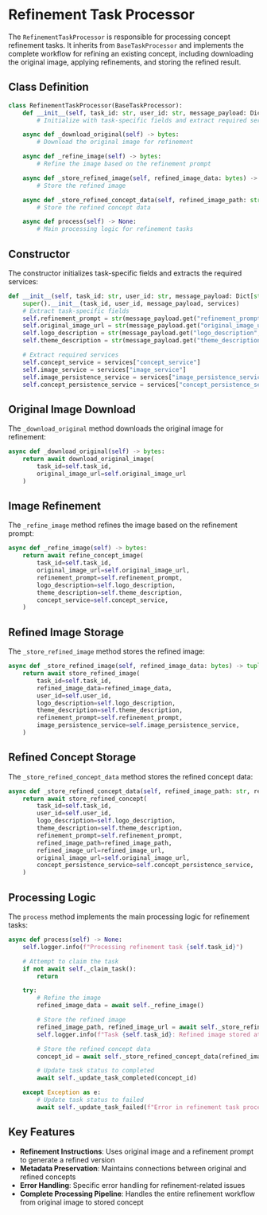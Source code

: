 # Refinement Task Processor

The `RefinementTaskProcessor` is responsible for processing concept refinement tasks. It inherits from `BaseTaskProcessor` and implements the complete workflow for refining an existing concept, including downloading the original image, applying refinements, and storing the refined result.

## Class Definition

```python
class RefinementTaskProcessor(BaseTaskProcessor):
    def __init__(self, task_id: str, user_id: str, message_payload: Dict[str, Any], services: Dict[str, Any]):
        # Initialize with task-specific fields and extract required services

    async def _download_original(self) -> bytes:
        # Download the original image for refinement

    async def _refine_image(self) -> bytes:
        # Refine the image based on the refinement prompt

    async def _store_refined_image(self, refined_image_data: bytes) -> tuple:
        # Store the refined image

    async def _store_refined_concept_data(self, refined_image_path: str, refined_image_url: str) -> str:
        # Store the refined concept data

    async def process(self) -> None:
        # Main processing logic for refinement tasks
```

## Constructor

The constructor initializes task-specific fields and extracts the required services:

```python
def __init__(self, task_id: str, user_id: str, message_payload: Dict[str, Any], services: Dict[str, Any]):
    super().__init__(task_id, user_id, message_payload, services)
    # Extract task-specific fields
    self.refinement_prompt = str(message_payload.get("refinement_prompt", ""))
    self.original_image_url = str(message_payload.get("original_image_url", ""))
    self.logo_description = str(message_payload.get("logo_description", ""))
    self.theme_description = str(message_payload.get("theme_description", ""))

    # Extract required services
    self.concept_service = services["concept_service"]
    self.image_service = services["image_service"]
    self.image_persistence_service = services["image_persistence_service"]
    self.concept_persistence_service = services["concept_persistence_service"]
```

## Original Image Download

The `_download_original` method downloads the original image for refinement:

```python
async def _download_original(self) -> bytes:
    return await download_original_image(
        task_id=self.task_id,
        original_image_url=self.original_image_url
    )
```

## Image Refinement

The `_refine_image` method refines the image based on the refinement prompt:

```python
async def _refine_image(self) -> bytes:
    return await refine_concept_image(
        task_id=self.task_id,
        original_image_url=self.original_image_url,
        refinement_prompt=self.refinement_prompt,
        logo_description=self.logo_description,
        theme_description=self.theme_description,
        concept_service=self.concept_service,
    )
```

## Refined Image Storage

The `_store_refined_image` method stores the refined image:

```python
async def _store_refined_image(self, refined_image_data: bytes) -> tuple:
    return await store_refined_image(
        task_id=self.task_id,
        refined_image_data=refined_image_data,
        user_id=self.user_id,
        logo_description=self.logo_description,
        theme_description=self.theme_description,
        refinement_prompt=self.refinement_prompt,
        image_persistence_service=self.image_persistence_service,
    )
```

## Refined Concept Storage

The `_store_refined_concept_data` method stores the refined concept data:

```python
async def _store_refined_concept_data(self, refined_image_path: str, refined_image_url: str) -> str:
    return await store_refined_concept(
        task_id=self.task_id,
        user_id=self.user_id,
        logo_description=self.logo_description,
        theme_description=self.theme_description,
        refinement_prompt=self.refinement_prompt,
        refined_image_path=refined_image_path,
        refined_image_url=refined_image_url,
        original_image_url=self.original_image_url,
        concept_persistence_service=self.concept_persistence_service,
    )
```

## Processing Logic

The `process` method implements the main processing logic for refinement tasks:

```python
async def process(self) -> None:
    self.logger.info(f"Processing refinement task {self.task_id}")

    # Attempt to claim the task
    if not await self._claim_task():
        return

    try:
        # Refine the image
        refined_image_data = await self._refine_image()

        # Store the refined image
        refined_image_path, refined_image_url = await self._store_refined_image(refined_image_data)
        self.logger.info(f"Task {self.task_id}: Refined image stored at path: {refined_image_path}")

        # Store the refined concept data
        concept_id = await self._store_refined_concept_data(refined_image_path, refined_image_url)

        # Update task status to completed
        await self._update_task_completed(concept_id)

    except Exception as e:
        # Update task status to failed
        await self._update_task_failed(f"Error in refinement task processing: {str(e)}")
```

## Key Features

- **Refinement Instructions**: Uses original image and a refinement prompt to generate a refined version
- **Metadata Preservation**: Maintains connections between original and refined concepts
- **Error Handling**: Specific error handling for refinement-related issues
- **Complete Processing Pipeline**: Handles the entire refinement workflow from original image to stored concept

